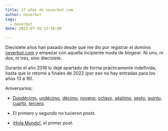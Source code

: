 ```yaml
---
title: 17 años de neverbot.com
author: neverbot
tags:
  - neverbot
date: 2023-07-26 13:56:00

---
```


Diecisiete años han pasado desde que me dio por registrar el dominio [neverbot.com](https://neverbot.com/) y empezar con aquella incipiente moda de *blogear*. Ni uno, ni dos, ni tres, sino diecisiete.

Durante el año 2018 lo dejé apartado de forma prácticamente indefinida, hasta que lo retomé a finales de 2022 (por eso no hay entradas para los años 13 a 16).

Aniversarios:

- [Duodécimo](/una-forma-como-cualquier-otra-de-perder-el-tiempo/), [undécimo](/once/), [décimo](/y-diez/), [noveno](/nueve/), [octavo](/ocho/), [séptimo](/septimo-aniversario/), [sexto](/sexto-aniversario/), [quinto](/quinto-aniversario/), [cuarto](/cuarto-aniversario-de-neverbot-com/), [tercero](/tercer-aniversario-del-blog/).

- El primero y segundo no tuvieron *posts*.
- [¡Hola Mundo!](/hello-world/), el primer *post.*
